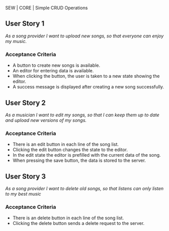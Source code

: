 SEW | CORE | Simple CRUD Operations

## User Story 1
*As a song provider I want to upload new songs, so that everyone can enjoy my music.*

### Acceptance Criteria
- A button to create new songs is available.
- An editor for entering data is available.
- When clicking the button, the user is taken to a new state showing the editor.
- A success message is displayed after creating a new song successfully.

## User Story 2
*As a musician I want to edit my songs, so that I can keep them up to date and upload new versions of my songs.*

### Acceptance Criteria
- There is an edit button in each line of the song list.
- Clicking the edit button changes the state to the editor.
- In the edit state the editor is prefilled with the current data of the song.
- When pressing the save button, the data is stored to the server.

## User Story 3
*As a song provider I want to delete old songs, so that listens can only listen to my best music*

### Acceptance Criteria
- There is an delete button in each line of the song list.
- Clicking the delete button sends a delete request to the server.
